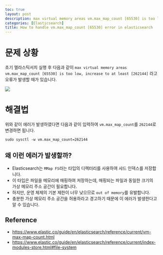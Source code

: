 ```yaml
---
toc: true
layout: post
description: max virtual memory areas vm.max_map_count [65530] is too low 에러 해결법
categories: [Elasticsearch]
title: How to handle vm.max_map_count [65530] error in elasticsearch
---
```


# 문제 상황

초기 엘라스틱서치 실행 후 다음과 같이 `max virtual memory areas vm.max_map_count [65530] is too low, increase to at least [262144]` 라고 오류가 발생할 때가 있습니다.

![]({{site.baseurl}}/images/2022-05-13-vm/error1.png)

# 해결법

위와 같이 에러가 발생하였다면 다음과 같이 입력하여 `vm.max_map_count`를 `262144`로 변경하면 됩니다.

```shell
sudo sysctl -w vm.max_map_count=262144
```

## 왜 이런 에러가 발생할까?
- Elasticsearch는 `MMap FS`라는 타입의 디렉터리를 사용하여 샤드 인덱스를 저장합니다.
- 이 타입은 파일을 메모리에 매핑하여 저장하는데, 매핑되는 파일과 동일한 크기의 가상 메모리 주소 공간이 필요합니다.
- 하지만, 운영 체제의 기본 제한이 너무 낮으므로 `out of memory`를 유발합니다.
- 충분한 가상 메모리 주소 공간을 허용하라고 경고하기 때문에 이 에러가 발생한다고 알 수 있습니다.


## Reference
- https://www.elastic.co/guide/en/elasticsearch/reference/current/vm-max-map-count.html
- https://www.elastic.co/guide/en/elasticsearch/reference/current/index-modules-store.html#file-system